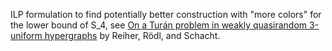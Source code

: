 ILP formulation to find potentially better construction with "more colors" for the lower bound of S_4, see 
[On a Turán problem in weakly quasirandom 3-uniform hypergraphs](https://www.math.uni-hamburg.de/home/schacht/2018/RT-weak.pdf) by Reiher, Rödl, and Schacht. 